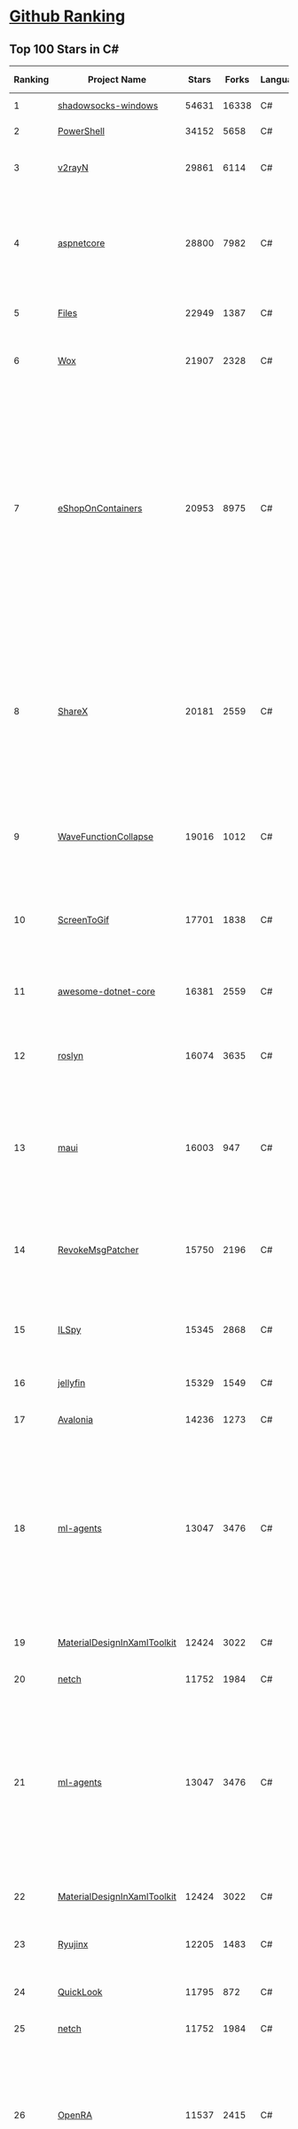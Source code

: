 [Github Ranking](../README.md)
==========

## Top 100 Stars in C\#

| Ranking | Project Name | Stars | Forks | Language | Open Issues | Description | Last Commit |
| ------- | ------------ | ----- | ----- | -------- | ----------- | ----------- | ----------- |
| 1 | [shadowsocks-windows](https://github.com/shadowsocks/shadowsocks-windows) | 54631 | 16338 | C# | 92 | A C# port of shadowsocks | 2022-06-14T05:39:47Z |
| 2 | [PowerShell](https://github.com/PowerShell/PowerShell) | 34152 | 5658 | C# | 3170 | PowerShell for every system! | 2022-06-29T07:06:43Z |
| 3 | [v2rayN](https://github.com/2dust/v2rayN) | 29861 | 6114 | C# | 20 | A V2Ray client for Windows, support Xray core and v2fly core | 2022-06-28T06:44:50Z |
| 4 | [aspnetcore](https://github.com/dotnet/aspnetcore) | 28800 | 7982 | C# | 2313 | ASP.NET Core is a cross-platform .NET framework for building modern cloud-based web applications on Windows, Mac, or Linux. | 2022-06-29T02:53:50Z |
| 5 | [Files](https://github.com/files-community/Files) | 22949 | 1387 | C# | 746 | A modern file manager for Windows | 2022-06-29T04:53:20Z |
| 6 | [Wox](https://github.com/Wox-launcher/Wox) | 21907 | 2328 | C# | 873 | Launcher for Windows, an alternative to Alfred and Launchy. | 2022-06-22T19:47:41Z |
| 7 | [eShopOnContainers](https://github.com/dotnet-architecture/eShopOnContainers) | 20953 | 8975 | C# | 22 | Cross-platform .NET sample microservices and container based application that runs on Linux Windows and macOS. Powered by .NET 6, Docker Containers and Azure Kubernetes Services. Supports Visual Studio, VS for Mac and CLI based environments with Docker CLI, dotnet CLI, VS Code or any other code editor. | 2022-06-20T12:33:32Z |
| 8 | [ShareX](https://github.com/ShareX/ShareX) | 20181 | 2559 | C# | 331 | ShareX is a free and open source program that lets you capture or record any area of your screen and share it with a single press of a key. It also allows uploading images, text or other types of files to many supported destinations you can choose from. | 2022-06-28T23:42:46Z |
| 9 | [WaveFunctionCollapse](https://github.com/mxgmn/WaveFunctionCollapse) | 19016 | 1012 | C# | 0 | Bitmap & tilemap generation from a single example with the help of ideas from quantum mechanics | 2022-06-01T12:21:17Z |
| 10 | [ScreenToGif](https://github.com/NickeManarin/ScreenToGif) | 17701 | 1838 | C# | 184 | 🎬 ScreenToGif allows you to record a selected area of your screen, edit and save it as a gif or video. | 2022-06-22T19:29:32Z |
| 11 | [awesome-dotnet-core](https://github.com/thangchung/awesome-dotnet-core) | 16381 | 2559 | C# | 19 | :honeybee: A collection of awesome .NET core libraries, tools, frameworks and software | 2022-06-14T10:54:13Z |
| 12 | [roslyn](https://github.com/dotnet/roslyn) | 16074 | 3635 | C# | 8826 | The Roslyn .NET compiler provides C# and Visual Basic languages with rich code analysis APIs. | 2022-06-29T11:59:48Z |
| 13 | [maui](https://github.com/dotnet/maui) | 16003 | 947 | C# | 1308 | .NET MAUI is the .NET Multi-platform App UI, a framework for building native device applications spanning mobile, tablet, and desktop. | 2022-06-29T11:50:22Z |
| 14 | [RevokeMsgPatcher](https://github.com/huiyadanli/RevokeMsgPatcher) | 15750 | 2196 | C# | 24 | :trollface: A hex editor for WeChat/QQ/TIM - PC版微信/QQ/TIM防撤回补丁（我已经看到了，撤回也没用了） | 2022-06-19T11:27:22Z |
| 15 | [ILSpy](https://github.com/icsharpcode/ILSpy) | 15345 | 2868 | C# | 165 | .NET Decompiler with support for PDB generation, ReadyToRun, Metadata (&more) - cross-platform! | 2022-06-27T15:18:44Z |
| 16 | [jellyfin](https://github.com/jellyfin/jellyfin) | 15329 | 1549 | C# | 679 | The Free Software Media System | 2022-06-29T05:26:41Z |
| 17 | [Avalonia](https://github.com/AvaloniaUI/Avalonia) | 14236 | 1273 | C# | 1166 | A cross-platform UI framework for .NET | 2022-06-29T09:50:30Z |
| 18 | [ml-agents](https://github.com/Unity-Technologies/ml-agents) | 13047 | 3476 | C# | 138 | The Unity Machine Learning Agents Toolkit (ML-Agents) is an open-source project that enables games and simulations to serve as environments for training intelligent agents using deep reinforcement learning and imitation learning. | 2022-06-20T15:14:01Z |
| 19 | [MaterialDesignInXamlToolkit](https://github.com/MaterialDesignInXAML/MaterialDesignInXamlToolkit) | 12424 | 3022 | C# | 180 | Google's Material Design in XAML & WPF, for C# & VB.Net.  | 2022-06-25T09:10:01Z |
| 20 | [netch](https://github.com/netchx/netch) | 11752 | 1984 | C# | 25 | A simple proxy client | 2022-06-24T07:04:37Z |
| 21 | [ml-agents](https://github.com/Unity-Technologies/ml-agents) | 13047 | 3476 | C# | 138 | The Unity Machine Learning Agents Toolkit (ML-Agents) is an open-source project that enables games and simulations to serve as environments for training intelligent agents using deep reinforcement learning and imitation learning. | 2022-06-20T15:14:01Z |
| 22 | [MaterialDesignInXamlToolkit](https://github.com/MaterialDesignInXAML/MaterialDesignInXamlToolkit) | 12424 | 3022 | C# | 180 | Google's Material Design in XAML & WPF, for C# & VB.Net.  | 2022-06-25T09:10:01Z |
| 23 | [Ryujinx](https://github.com/Ryujinx/Ryujinx) | 12205 | 1483 | C# | 338 | Experimental Nintendo Switch Emulator written in C# | 2022-06-28T23:01:43Z |
| 24 | [QuickLook](https://github.com/QL-Win/QuickLook) | 11795 | 872 | C# | 334 | Bring macOS “Quick Look” feature to Windows | 2022-06-14T20:14:53Z |
| 25 | [netch](https://github.com/netchx/netch) | 11752 | 1984 | C# | 25 | A simple proxy client | 2022-06-24T07:04:37Z |
| 26 | [OpenRA](https://github.com/OpenRA/OpenRA) | 11537 | 2415 | C# | 1503 | Open Source real-time strategy game engine for early Westwood games such as Command & Conquer: Red Alert written in C# using SDL and OpenGL. Runs on Windows, Linux, *BSD and Mac OS X. | 2022-06-27T20:09:11Z |
| 27 | [efcore](https://github.com/dotnet/efcore) | 11414 | 2790 | C# | 1607 | EF Core is a modern object-database mapper for .NET. It supports LINQ queries, change tracking, updates, and schema migrations. | 2022-06-29T08:54:51Z |
| 28 | [Polly](https://github.com/App-vNext/Polly) | 10661 | 988 | C# | 77 | Polly is a .NET resilience and transient-fault-handling library that allows developers to express policies such as Retry, Circuit Breaker, Timeout, Bulkhead Isolation, and Fallback in a fluent and thread-safe manner. From version 6.0.1, Polly targets .NET Standard 1.1 and 2.0+. | 2022-06-16T04:25:50Z |
| 29 | [AspNetCore.Docs](https://github.com/dotnet/AspNetCore.Docs) | 10621 | 24444 | C# | 503 | Documentation for ASP.NET Core | 2022-06-29T10:32:10Z |
| 30 | [CleanArchitecture](https://github.com/ardalis/CleanArchitecture) | 10576 | 1940 | C# | 15 | Clean Architecture Solution Template: A starting point for Clean Architecture with ASP.NET Core | 2022-06-27T20:15:03Z |
| 31 | [aspnetboilerplate](https://github.com/aspnetboilerplate/aspnetboilerplate) | 10436 | 3608 | C# | 183 | ASP.NET Boilerplate - Web Application Framework | 2022-06-21T10:42:10Z |
| 32 | [DevToys](https://github.com/veler/DevToys) | 10353 | 544 | C# | 152 | A Swiss Army knife for developers. | 2022-06-29T02:07:42Z |
| 33 | [osu](https://github.com/ppy/osu) | 10121 | 1653 | C# | 819 | rhythm is just a *click* away! | 2022-06-29T11:57:58Z |
| 34 | [server](https://github.com/bitwarden/server) | 10021 | 859 | C# | 20 | The core infrastructure backend (API, database, Docker, etc). | 2022-06-29T10:34:35Z |
| 35 | [mono](https://github.com/mono/mono) | 9907 | 3693 | C# | 2068 | Mono open source ECMA CLI, C# and .NET implementation. | 2022-06-27T12:32:43Z |
| 36 | [Newtonsoft.Json](https://github.com/JamesNK/Newtonsoft.Json) | 9395 | 3045 | C# | 573 | Json.NET is a popular high-performance JSON framework for .NET | 2022-06-28T22:51:52Z |
| 37 | [runtime](https://github.com/dotnet/runtime) | 9354 | 3217 | C# | 8029 | .NET is a cross-platform runtime for cloud, mobile, desktop, and IoT apps. | 2022-06-29T11:52:13Z |
| 38 | [UnityCsReference](https://github.com/Unity-Technologies/UnityCsReference) | 9243 | 2064 | C# | 0 | Unity C# reference source code. | 2022-06-23T13:09:52Z |
| 39 | [PEASS-ng](https://github.com/carlospolop/PEASS-ng) | 9278 | 2233 | C# | 3 | PEASS - Privilege Escalation Awesome Scripts SUITE (with colors) | 2022-06-26T05:55:08Z |
| 40 | [csharplang](https://github.com/dotnet/csharplang) | 8900 | 935 | C# | 428 | The official repo for the design of the C# programming language | 2022-06-29T10:07:46Z |
| 41 | [CefSharp](https://github.com/cefsharp/CefSharp) | 8791 | 2794 | C# | 40 | .NET (WPF and Windows Forms) bindings for the Chromium Embedded Framework | 2022-06-23T00:21:48Z |
| 42 | [SignalR](https://github.com/SignalR/SignalR) | 8673 | 2283 | C# | 34 | Incredibly simple real-time web for .NET | 2022-06-13T16:41:32Z |
| 43 | [N_m3u8DL-CLI](https://github.com/nilaoda/N_m3u8DL-CLI) | 8704 | 1609 | C# | 195 | [.NET] m3u8 downloader 开源的命令行m3u8/HLS/dash下载器，支持普通AES-128-CBC解密，多线程，自定义请求头等. 支持简体中文,繁体中文和英文. English Supported. | 2022-06-22T03:43:36Z |
| 44 | [SteamTools](https://github.com/BeyondDimension/SteamTools) | 8592 | 555 | C# | 242 | 🛠「Watt Toolkit」是一个开源跨平台的多功能 Steam 工具箱。 | 2022-06-29T10:21:11Z |
| 45 | [AssetStudio](https://github.com/Perfare/AssetStudio) | 8544 | 1616 | C# | 95 | AssetStudio is a tool for exploring, extracting and exporting assets and assetbundles. | 2022-06-24T20:57:47Z |
| 46 | [RestSharp](https://github.com/restsharp/RestSharp) | 8483 | 2234 | C# | 38 | Simple REST and HTTP API Client for .NET | 2022-06-27T22:16:47Z |
| 47 | [choco](https://github.com/chocolatey/choco) | 8356 | 832 | C# | 765 | Chocolatey - the package manager for Windows | 2022-06-28T23:45:44Z |
| 48 | [FluentTerminal](https://github.com/felixse/FluentTerminal) | 8334 | 418 | C# | 234 | A Terminal Emulator based on UWP and web technologies. | 2022-03-26T12:28:06Z |
| 49 | [MahApps.Metro](https://github.com/MahApps/MahApps.Metro) | 8318 | 2416 | C# | 67 | A framework that allows developers to cobble together a better UI for their own WPF applications with minimal effort. | 2022-06-29T09:33:26Z |
| 50 | [abp](https://github.com/abpframework/abp) | 8206 | 2591 | C# | 605 | Open Source Web Application Framework for ASP.NET Core | 2022-06-29T10:28:28Z |
| 51 | [ArchiSteamFarm](https://github.com/JustArchiNET/ArchiSteamFarm) | 8196 | 915 | C# | 1 | C# application with primary purpose of farming Steam cards from multiple accounts simultaneously. | 2022-06-29T02:42:11Z |
| 52 | [MediatR](https://github.com/jbogard/MediatR) | 8103 | 970 | C# | 69 | Simple, unambitious mediator implementation in .NET | 2022-06-16T06:36:37Z |
| 53 | [machinelearning](https://github.com/dotnet/machinelearning) | 7995 | 1753 | C# | 666 | ML.NET is an open source and cross-platform machine learning framework for .NET. | 2022-06-27T12:29:35Z |
| 54 | [BenchmarkDotNet](https://github.com/dotnet/BenchmarkDotNet) | 7817 | 777 | C# | 184 | Powerful .NET library for benchmarking | 2022-06-24T06:24:29Z |
| 55 | [CMWTAT_Digital_Edition](https://github.com/TGSAN/CMWTAT_Digital_Edition) | 7742 | 1289 | C# | 8 | CloudMoe Windows 10 Activation Toolkit get digital license, the best open source Win 10 activator in GitHub. GitHub 上最棒的开源 Win10 数字权利（数字许可证）激活工具！ | 2022-06-22T17:59:11Z |
| 56 | [eShopOnWeb](https://github.com/dotnet-architecture/eShopOnWeb) | 7696 | 3819 | C# | 4 | Sample ASP.NET Core 6.0 reference application, powered by Microsoft, demonstrating a layered application architecture with monolithic deployment model. Download the eBook PDF from docs folder. | 2022-06-23T16:01:18Z |
| 57 | [Jackett](https://github.com/Jackett/Jackett) | 7616 | 942 | C# | 242 | API Support for your favorite torrent trackers | 2022-06-29T06:04:31Z |
| 58 | [duplicati](https://github.com/duplicati/duplicati) | 7573 | 747 | C# | 838 | Store securely encrypted backups in the cloud! | 2022-06-25T16:45:02Z |
| 59 | [Hangfire](https://github.com/HangfireIO/Hangfire) | 7575 | 1529 | C# | 650 | An easy way to perform background job processing in your .NET and .NET Core applications. No Windows Service or separate process required | 2022-06-29T11:19:59Z |
| 60 | [lively](https://github.com/rocksdanister/lively) | 7642 | 641 | C# | 170 | Free and open-source software that allows users to set animated desktop wallpapers and screensavers. | 2022-06-28T20:55:08Z |
| 61 | [BenchmarkDotNet](https://github.com/dotnet/BenchmarkDotNet) | 7817 | 777 | C# | 184 | Powerful .NET library for benchmarking | 2022-06-24T06:24:29Z |
| 62 | [CMWTAT_Digital_Edition](https://github.com/TGSAN/CMWTAT_Digital_Edition) | 7742 | 1289 | C# | 8 | CloudMoe Windows 10 Activation Toolkit get digital license, the best open source Win 10 activator in GitHub. GitHub 上最棒的开源 Win10 数字权利（数字许可证）激活工具！ | 2022-06-22T17:59:11Z |
| 63 | [eShopOnWeb](https://github.com/dotnet-architecture/eShopOnWeb) | 7696 | 3819 | C# | 4 | Sample ASP.NET Core 6.0 reference application, powered by Microsoft, demonstrating a layered application architecture with monolithic deployment model. Download the eBook PDF from docs folder. | 2022-06-23T16:01:18Z |
| 64 | [Jackett](https://github.com/Jackett/Jackett) | 7616 | 942 | C# | 242 | API Support for your favorite torrent trackers | 2022-06-29T06:04:31Z |
| 65 | [duplicati](https://github.com/duplicati/duplicati) | 7573 | 747 | C# | 838 | Store securely encrypted backups in the cloud! | 2022-06-25T16:45:02Z |
| 66 | [Hangfire](https://github.com/HangfireIO/Hangfire) | 7575 | 1529 | C# | 650 | An easy way to perform background job processing in your .NET and .NET Core applications. No Windows Service or separate process required | 2022-06-29T11:19:59Z |
| 67 | [lively](https://github.com/rocksdanister/lively) | 7642 | 641 | C# | 170 | Free and open-source software that allows users to set animated desktop wallpapers and screensavers. | 2022-06-28T20:55:08Z |
| 68 | [Locale-Emulator](https://github.com/xupefei/Locale-Emulator) | 7578 | 675 | C# | 0 | Yet Another System Region and Language Simulator | 2022-04-15T09:55:46Z |
| 69 | [Sonarr](https://github.com/Sonarr/Sonarr) | 7448 | 1056 | C# | 139 | Smart PVR for newsgroup and bittorrent users. | 2022-06-26T16:14:01Z |
| 70 | [winsw](https://github.com/winsw/winsw) | 7410 | 1175 | C# | 132 | A wrapper executable that can run any executable as a Windows service, in a permissive license. | 2022-06-19T16:19:10Z |
| 71 | [WeiXinMPSDK](https://github.com/JeffreySu/WeiXinMPSDK) | 7369 | 4210 | C# | 168 | 微信全平台 SDK Senparc.Weixin for C#，支持 .NET Framework 及 .NET Core、.NET 6.0。已支持微信公众号、小程序、小游戏、企业号、企业微信、开放平台、微信支付、JSSDK、微信周边等全平台。 WeChat SDK for C#. | 2022-06-21T14:25:09Z |
| 72 | [FluentValidation](https://github.com/FluentValidation/FluentValidation) | 7345 | 1061 | C# | 6 | A popular .NET validation library for building strongly-typed validation rules. | 2022-06-24T11:22:55Z |
| 73 | [FastGithub](https://github.com/dotnetcore/FastGithub) | 7320 | 998 | C# | 44 | github加速神器，解决github打不开、用户头像无法加载、releases无法上传下载、git-clone、git-pull、git-push失败等问题 | 2022-06-20T09:08:14Z |
| 74 | [nopCommerce](https://github.com/nopSolutions/nopCommerce) | 7307 | 4153 | C# | 161 | ASP.NET Core eCommerce software. nopCommerce is a free and open-source shopping cart. | 2022-06-29T11:46:23Z |
| 75 | [Captura](https://github.com/MathewSachin/Captura) | 7312 | 1445 | C# | 109 | Capture Screen, Audio, Cursor, Mouse Clicks and Keystrokes | 2020-08-16T15:25:25Z |
| 76 | [Nancy](https://github.com/NancyFx/Nancy) | 7161 | 1520 | C# | 196 | Lightweight, low-ceremony, framework for building HTTP based services on .Net and Mono | 2021-01-24T13:28:09Z |
| 77 | [Ocelot](https://github.com/ThreeMammals/Ocelot) | 7086 | 1463 | C# | 491 | .NET core API Gateway | 2022-06-15T07:24:07Z |
| 78 | [ailab](https://github.com/microsoft/ailab) | 7064 | 1317 | C# | 25 | Experience, Learn and Code the latest breakthrough innovations with Microsoft AI | 2022-06-22T22:46:04Z |
| 79 | [ReactiveUI](https://github.com/reactiveui/ReactiveUI) | 7028 | 1092 | C# | 67 | An advanced, composable, functional reactive model-view-viewmodel framework for all .NET platforms that is inspired by functional reactive programming. ReactiveUI allows you to  abstract mutable state away from your user interfaces, express the idea around a feature in one readable place and improve the testability of your application. | 2022-06-24T10:17:07Z |
| 80 | [modular-monolith-with-ddd](https://github.com/kgrzybek/modular-monolith-with-ddd) | 7003 | 1052 | C# | 37 | Full Modular Monolith application with Domain-Driven Design approach. | 2022-06-27T21:11:21Z |
| 81 | [serilog](https://github.com/serilog/serilog) | 5536 | 695 | C# | 33 | Simple .NET logging with fully-structured events | 2022-06-17T06:16:28Z |
| 82 | [EquinoxProject](https://github.com/EduardoPires/EquinoxProject) | 5477 | 1456 | C# | 10 | Full ASP.NET Core 6 application with DDD, CQRS and Event Sourcing concepts | 2022-04-10T17:09:13Z |
| 83 | [graphql-dotnet](https://github.com/graphql-dotnet/graphql-dotnet) | 5245 | 863 | C# | 159 | GraphQL for .NET | 2022-06-28T16:45:18Z |
| 84 | [Prism](https://github.com/PrismLibrary/Prism) | 5191 | 1449 | C# | 4 | Prism is a framework for building loosely coupled, maintainable, and testable XAML applications in WPF, Xamarin Forms, and Uno / Win UI Applications.. | 2022-06-22T05:12:20Z |
| 85 | [NSwag](https://github.com/RicoSuter/NSwag) | 5211 | 1009 | C# | 1391 | The Swagger/OpenAPI toolchain for .NET, ASP.NET Core and TypeScript.  | 2022-06-23T20:06:18Z |
| 86 | [spectre.console](https://github.com/spectreconsole/spectre.console) | 5190 | 228 | C# | 99 | A .NET library that makes it easier to create beautiful console applications. | 2022-06-25T03:16:45Z |
| 87 | [MixedRealityToolkit-Unity](https://github.com/microsoft/MixedRealityToolkit-Unity) | 5198 | 1987 | C# | 669 | Mixed Reality Toolkit (MRTK) provides a set of components and features to accelerate cross-platform MR app development in Unity. | 2022-06-29T01:08:43Z |
| 88 | [quartznet](https://github.com/quartznet/quartznet) | 5107 | 1519 | C# | 74 | Quartz Enterprise Scheduler .NET | 2022-06-25T10:59:30Z |
| 89 | [Dependencies](https://github.com/lucasg/Dependencies) | 5048 | 452 | C# | 73 | A rewrite of the old legacy software "depends.exe" in C# for Windows devs to troubleshoot dll load dependencies issues. | 2022-04-11T16:41:10Z |
| 90 | [WindowsCommunityToolkit](https://github.com/CommunityToolkit/WindowsCommunityToolkit) | 4979 | 1279 | C# | 318 | The Windows Community Toolkit is a collection of helpers, extensions, and custom controls. It simplifies and demonstrates common developer tasks building UWP and .NET apps for Windows 10 and Windows 11. The toolkit is part of the .NET Foundation. | 2022-06-28T23:32:13Z |
| 91 | [StockSharp](https://github.com/StockSharp/StockSharp) | 5001 | 1446 | C# | 0 | Algorithmic trading and quantitative trading open source platform to develop trading robots (stock markets, forex, crypto, bitcoins, and options). | 2022-06-23T10:36:58Z |
| 92 | [C-Sharp-Algorithms](https://github.com/aalhour/C-Sharp-Algorithms) | 4943 | 1238 | C# | 33 | :books: :chart_with_upwards_trend: Plug-and-play class-library project of standard Data Structures and Algorithms in C# | 2022-04-22T08:58:45Z |
| 93 | [jynew](https://github.com/jynew/jynew) | 4943 | 1089 | C# | 26 | 金庸群侠传3D重制版 | 2022-06-27T14:56:28Z |
| 94 | [microsoft-ui-xaml](https://github.com/microsoft/microsoft-ui-xaml) | 4869 | 551 | C# | 2674 | Windows UI Library: the latest Windows 10 native controls and Fluent styles for your applications | 2022-06-28T22:49:06Z |
| 95 | [ContextMenuManager](https://github.com/BluePointLilac/ContextMenuManager) | 4869 | 315 | C# | 36 | 🖱️ 纯粹的Windows右键菜单管理程序 | 2022-03-26T12:43:20Z |
| 96 | [MailKit](https://github.com/jstedfast/MailKit) | 4809 | 715 | C# | 6 | A cross-platform .NET library for IMAP, POP3, and SMTP. | 2022-06-27T01:51:43Z |
| 97 | [NorthwindTraders](https://github.com/jasontaylordev/NorthwindTraders) | 4783 | 1564 | C# | 59 | Northwind Traders is a sample application built using ASP.NET Core and Entity Framework Core. | 2022-06-02T23:52:12Z |
| 98 | [sharpkeys](https://github.com/randyrants/sharpkeys) | 4799 | 341 | C# | 5 | SharpKeys is a utility that manages a Registry key that allows Windows to remap one key to any other key. | 2022-05-31T00:25:15Z |
| 99 | [SparkleShare](https://github.com/hbons/SparkleShare) | 4741 | 598 | C# | 127 | Share and collaborate by syncing with any Git repository instantly. Linux, macOS, and Windows. | 2021-11-02T18:39:35Z |
| 100 | [open-project-1](https://github.com/UnityTechnologies/open-project-1) | 4733 | 1799 | C# | 25 | Unity Open Project #1: Chop Chop | 2022-06-26T18:43:37Z |

